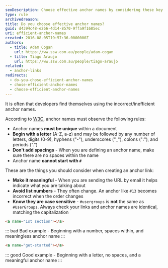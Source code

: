 ```yaml
---
seoDescription: Choose effective anchor names by considering these key points - Make it meaningful, know they're case sensitive, don't add spacing, and avoid starting with a #.
type: rule
archivedreason:
title: Do you choose effective anchor names?
guid: d4394c48-e266-4d14-8570-9ffa9f1685ec
uri: efficient-anchor-names
created: 2016-08-05T19:57:36.0000000Z
authors:
  - title: Adam Cogan
    url: https://ww.ssw.com.au/people/adam-cogan
  - title: Tiago Araujo
    url: https://ww.ssw.com.au/people/tiago-araujo
related:
  - anchor-links
redirects:
  - do-you-chose-efficient-anchor-names
  - chose-efficient-anchor-names
  - choose-efficient-anchor-names
---
```


It is often that developers find themselves using the incorrect/inefficient anchor names.

<!--endintro-->

According to [W3C](https://www.w3.org/TR/REC-html40/struct/links.html), anchor names must observe the following rules:

- Anchor names **must be unique** within a document
- **Begin with a letter** (A-Z, a-z) and may be followed by any number of letters, digits (0-9), hyphens ("-"), underscores ("\_"), colons (":"), and periods (".")
- **Don't add spacings** - When you are defining an anchor name, make sure there are no spaces within the name
- Anchor name **cannot start with `#`**

These are the things you should consider when creating an anchor link:

- **Make it meaningful** - When you are sending the URL by email it helps indicate what you are talking about
- **Avoid list numbers** - They often change. An anchor like `#13` becomes incorrect when the order changes
- **Know they are case sensitive** - `#usergroups` is **not** the same as `#UserGroups`. Always check your links and anchor names are identical, matching the capitalization

```html
<a name="1st section"></a>
```

::: bad
Bad example - Beginning with a number, spaces within, and meaningless anchor name
:::

```html
<a name="get-started"></a>
```

::: good
Good example - Beginning with a letter, no spaces, and a meaningful anchor name
:::
